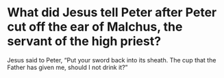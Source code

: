 # What did Jesus tell Peter after Peter cut off the ear of Malchus, the servant of the high priest?

Jesus said to Peter, “Put your sword back into its sheath. The cup that the Father has given me, should I not drink it?”

